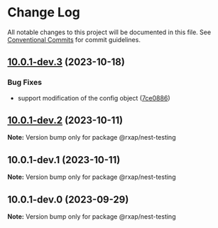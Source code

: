 # Change Log

All notable changes to this project will be documented in this file.
See [Conventional Commits](https://conventionalcommits.org) for commit guidelines.

## [10.0.1-dev.3](https://gitlab.com/rxap/packages/compare/@rxap/nest-testing@10.0.1-dev.2...@rxap/nest-testing@10.0.1-dev.3) (2023-10-18)

### Bug Fixes

- support modification of the config object ([7ce0886](https://gitlab.com/rxap/packages/commit/7ce0886e3ffadbb9506215866826763d21ac0519))

## [10.0.1-dev.2](https://gitlab.com/rxap/packages/compare/@rxap/nest-testing@10.0.1-dev.1...@rxap/nest-testing@10.0.1-dev.2) (2023-10-11)

**Note:** Version bump only for package @rxap/nest-testing

## 10.0.1-dev.1 (2023-10-11)

**Note:** Version bump only for package @rxap/nest-testing

## 10.0.1-dev.0 (2023-09-29)

**Note:** Version bump only for package @rxap/nest-testing
